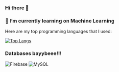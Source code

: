 ### Hi there 👋
### 🌱 I’m currently learning on Machine Learning




Here are my top programming languages that I used:

[![Top Langs](https://github-readme-stats.vercel.app/api/top-langs/?username=jonathanniez&hide_progress=false)](https://github.com/anuraghazra/github-readme-stats)



### Databases bayybeee!!!
![Firebase](https://img.shields.io/badge/Firebase-039BE5?style=for-the-badge&logo=Firebase&logoColor=white)
![MySQL](https://img.shields.io/badge/mysql-%2300f.svg?style=for-the-badge&logo=mysql&logoColor=white)


<!--
**JonathanNiez/JonathanNiez** is a ✨ _special_ ✨ repository because its `README.md` (this file) appears on your GitHub profile.

Here are some ideas to get you started:

- 🔭 I’m currently working on ...
🌱 I’m currently learning on Machine Learning
- 👯 I’m looking to collaborate on ...
- 🤔 I’m looking for help with ...
- 💬 Ask me about ...
- 📫 How to reach me: ...
- 😄 Pronouns: ...
- ⚡ Fun fact: ...
-->
